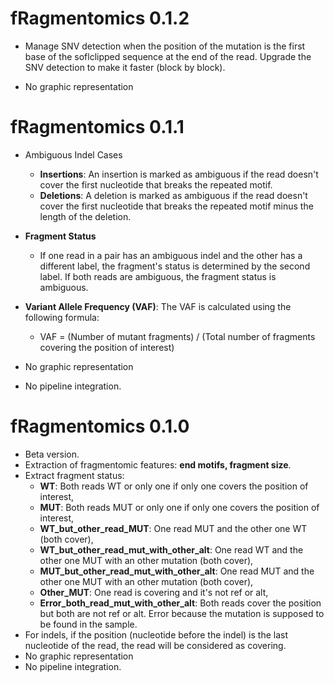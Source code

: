 # fRagmentomics 0.1.2

- Manage SNV detection when the position of the mutation is the first base of the soflclipped sequence at the end of the read. Upgrade the SNV detection to make it faster (block by block).

- No graphic representation

# fRagmentomics 0.1.1

- Ambiguous Indel Cases
  - **Insertions**: An insertion is marked as ambiguous if the read doesn't cover the first nucleotide that breaks the repeated motif.
  - **Deletions**: A deletion is marked as ambiguous if the read doesn't cover the first nucleotide that breaks the repeated motif minus the length of the deletion.

- **Fragment Status**
  - If one read in a pair has an ambiguous indel and the other has a different label, the fragment's status is determined by the second label. If both reads are ambiguous, the fragment status is ambiguous.

- **Variant Allele Frequency (VAF)**: The VAF is calculated using the following formula:
  - VAF = (Number of mutant fragments) / (Total number of fragments covering the position of interest)

- No graphic representation
- No pipeline integration.

# fRagmentomics 0.1.0

- Beta version.
- Extraction of fragmentomic features: **end motifs, fragment size**.
- Extract fragment status:
  - **WT**: Both reads WT or only one if only one covers the position of interest,
  - **MUT**: Both reads MUT or only one if only one covers the position of interest,
  - **WT_but_other_read_MUT**: One read MUT and the other one WT (both cover),
  - **WT_but_other_read_mut_with_other_alt**: One read WT and the other one MUT with an other mutation (both cover),
  - **MUT_but_other_read_mut_with_other_alt**: One read MUT and the other one MUT with an other mutation (both cover),
  - **Other_MUT**: One read is covering and it's not ref or alt,
  - **Error_both_read_mut_with_other_alt**: Both reads cover the position but both are not ref or alt. Error because the mutation is supposed to be found in the sample.
- For indels, if the position (nucleotide before the indel) is the last nucleotide of the read, the read will be considered as covering.
- No graphic representation
- No pipeline integration.
